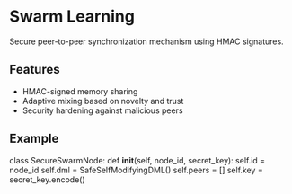 




# Swarm Learning

Secure peer-to-peer synchronization mechanism using HMAC signatures.

## Features

- HMAC-signed memory sharing
- Adaptive mixing based on novelty and trust
- Security hardening against malicious peers

## Example


class SecureSwarmNode:
    def __init__(self, node_id, secret_key):
        self.id = node_id
        self.dml = SafeSelfModifyingDML()
        self.peers = []
        self.key = secret_key.encode()